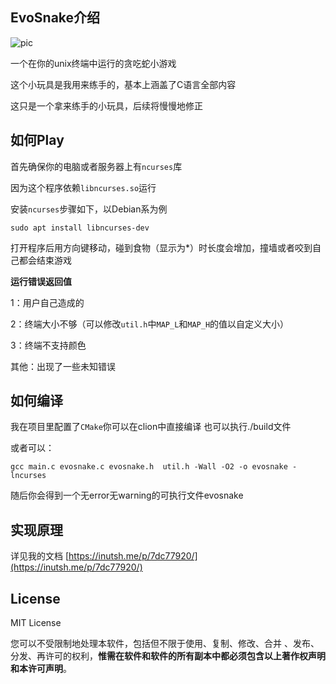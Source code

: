 ## EvoSnake介绍

![pic](https://ghproxy.com/raw.githubusercontent.com/NutshellEOF/EvoSnake/main/pic/Snipaste_2022-11-07_23-19-15.png)

一个在你的unix终端中运行的贪吃蛇小游戏

这个小玩具是我用来练手的，基本上涵盖了C语言全部内容

这只是一个拿来练手的小玩具，后续将慢慢地修正

## 如何Play

首先确保你的电脑或者服务器上有`ncurses`库

因为这个程序依赖`libncurses.so`运行

安装`ncurses`步骤如下，以Debian系为例

```shell
sudo apt install libncurses-dev
```

打开程序后用方向键移动，碰到食物（显示为*）时长度会增加，撞墙或者咬到自己都会结束游戏

**运行错误返回值**

1：用户自己造成的

2：终端大小不够（可以修改`util.h`中`MAP_L`和`MAP_H`的值以自定义大小）

3：终端不支持颜色

其他：出现了一些未知错误

## 如何编译

我在项目里配置了`CMake`你可以在clion中直接编译
也可以执行./build文件

或者可以：

```
gcc main.c evosnake.c evosnake.h  util.h -Wall -O2 -o evosnake -lncurses
```

随后你会得到一个无error无warning的可执行文件evosnake

## 实现原理

详见我的文档 [https://inutsh.me/p/7dc77920/](https://inutsh.me/p/7dc77920/)

## License

MIT License

您可以不受限制地处理本软件，包括但不限于使用、复制、修改、合并 、发布、分发、再许可的权利，**惟需在软件和软件的所有副本中都必须包含以上著作权声明和本许可声明**。
